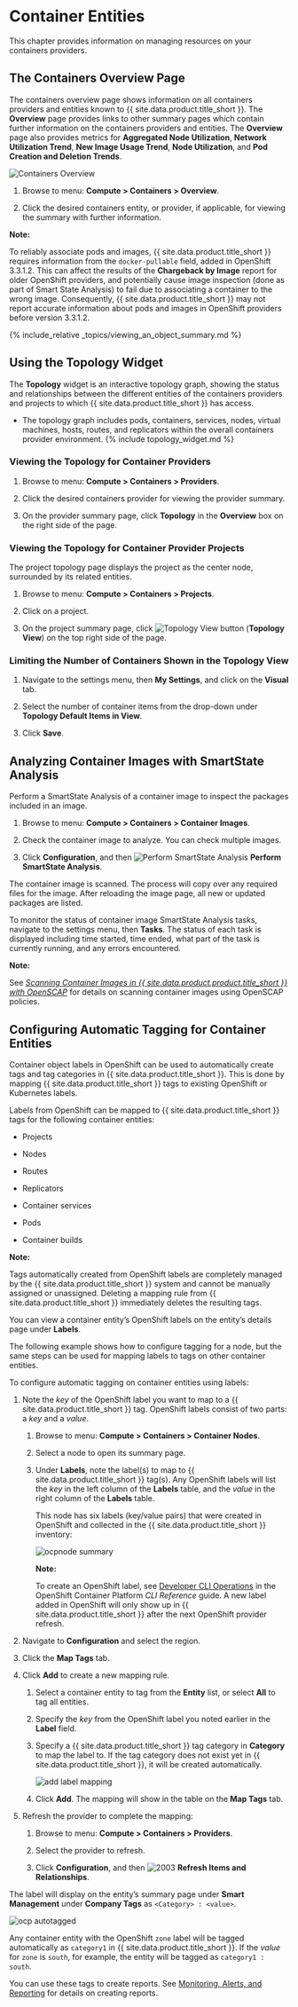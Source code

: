 # Container Entities

This chapter provides information on managing resources on your containers providers.

## The Containers Overview Page

The containers overview page shows information on all containers providers and entities known to
{{ site.data.product.title_short }}. The **Overview** page provides links to other summary pages
which contain further information on the containers providers and entities. The **Overview** page
also provides metrics for **Aggregated Node Utilization**, **Network Utilization Trend**,
**New Image Usage Trend**, **Node Utilization**, and **Pod Creation and Deletion Trends**.

![Containers Overview](../images/containers-overview.png)

1.  Browse to menu: **Compute > Containers > Overview**.

2.  Click the desired containers entity, or provider, if applicable, for viewing the summary with further information.

**Note:**

To reliably associate pods and images, {{ site.data.product.title_short }} requires information
from the `docker-pullable` field, added in OpenShift 3.3.1.2. This can affect the results of the
**Chargeback by Image** report for older OpenShift providers, and potentially cause image
inspection (done as part of Smart State Analysis) to fail due to associating a container to the
wrong image. Consequently, {{ site.data.product.title_short }} may not report accurate information
about pods and images in OpenShift providers before version 3.3.1.2.

{% include_relative _topics/viewing_an_object_summary.md %}

## Using the Topology Widget

The **Topology** widget is an interactive topology graph, showing the status and relationships
between the different entities of the containers providers and projects to which
{{ site.data.product.title_short }} has access.

  - The topology graph includes pods, containers, services, nodes, virtual machines, hosts, routes,
    and replicators within the overall containers provider environment.
    {% include topology_widget.md %}

### Viewing the Topology for Container Providers

1.  Browse to menu: **Compute > Containers > Providers**.

2.  Click the desired containers provider for viewing the provider summary.

3.  On the provider summary page, click **Topology** in the **Overview**
    box on the right side of the page.

### Viewing the Topology for Container Provider Projects

The project topology page displays the project as the center node,
surrounded by its related entities.

1.  Browse to menu: **Compute > Containers > Projects**.

2.  Click on a project.

3.  On the project summary page, click
    ![Topology View button](../images/topologyviewbutton.png) (**Topology View**) on the
    top right side of the page.

### Limiting the Number of Containers Shown in the Topology View

1.  Navigate to the settings menu, then **My Settings**, and click on the **Visual** tab.

2.  Select the number of container items from the drop-down under
    **Topology Default Items in View**.

3.  Click **Save**.

## Analyzing Container Images with SmartState Analysis

Perform a SmartState Analysis of a container image to inspect the packages included in an image.

1.  Browse to menu: **Compute > Containers > Container Images**.

2.  Check the container image to analyze. You can check multiple images.

3.  Click **Configuration**, and then ![Perform SmartState Analysis](../images/1942.png) **Perform SmartState Analysis**.

The container image is scanned. The process will copy over any required files for the image. After
reloading the image page, all new or updated packages are listed.

To monitor the status of container image SmartState Analysis tasks, navigate to the settings menu,
then **Tasks**. The status of each task is displayed including time started, time ended, what part
of the task is currently running, and any errors encountered.

**Note:**

See
[*Scanning Container Images in {{ site.data.product.product.title_short }} with OpenSCAP*](https://access.redhat.com/documentation/en-us/red_hat_cloudforms/4.7/html-single/scanning_container_images_in_cloudforms_with_openscap/)
for details on scanning container images using OpenSCAP policies.

## Configuring Automatic Tagging for Container Entities

Container object labels in OpenShift can be used to automatically create tags and tag categories in
{{ site.data.product.title_short }}. This is done by mapping {{ site.data.product.title_short }}
tags to existing OpenShift or Kubernetes labels.

Labels from OpenShift can be mapped to {{ site.data.product.title_short }} tags for the
following container entities:

  - Projects

  - Nodes

  - Routes

  - Replicators

  - Container services

  - Pods

  - Container builds

**Note:**

Tags automatically created from OpenShift labels are completely managed by the
{{ site.data.product.title_short }} system and cannot be manually assigned or unassigned. Deleting
a mapping rule from {{ site.data.product.title_short }} immediately deletes the resulting tags.

You can view a container entity’s OpenShift labels on the entity’s details page under **Labels**.

The following example shows how to configure tagging for a node, but the same steps can be used for
mapping labels to tags on other container entities.

To configure automatic tagging on container entities using labels:

1.  Note the *key* of the OpenShift label you want to map to a {{ site.data.product.title_short }} tag. OpenShift labels consist of two parts: a *key* and a *value*.

    1.  Browse to menu: **Compute > Containers > Container Nodes**.

    2.  Select a node to open its summary page.

    3.  Under **Labels**, note the label(s) to map to {{ site.data.product.title_short }} tag(s).
        Any OpenShift labels will list the *key* in the left column of the **Labels** table, and
        the *value* in the right column of the **Labels** table.

        This node has six labels (key/value pairs) that were created in
        OpenShift and collected in the {{ site.data.product.title_short }} inventory:

        ![ocpnode summary](../images/ocpnode-summary.png)

        **Note:**

        To create an OpenShift label, see
        [Developer CLI Operations](https://docs.openshift.com/container-platform/4.7/cli_reference/openshift_cli/developer-cli-commands.html)
        in the OpenShift Container Platform *CLI Reference* guide. A new label added in OpenShift
        will only show up in {{ site.data.product.title_short }} after the next OpenShift provider
        refresh.

2.  Navigate to **Configuration** and select the region.

3.  Click the **Map Tags** tab.

4.  Click **Add** to create a new mapping rule.

    1.  Select a container entity to tag from the **Entity** list, or select **All** to tag all entities.

    2.  Specify the *key* from the OpenShift label you noted earlier in the **Label** field.

    3.  Specify a {{ site.data.product.title_short }} tag category in **Category** to map the
        label to. If the tag category does not exist yet in {{ site.data.product.title_short }}, it
        will be created automatically.

        ![add label mapping](../images/add_label_mapping.png)

    4.  Click **Add**. The mapping will show in the table on the **Map Tags** tab.

5.  Refresh the provider to complete the mapping:

    1.  Browse to menu: **Compute > Containers > Providers**.

    2.  Select the provider to refresh.

    3.  Click **Configuration**, and then
        ![2003](../images/2003.png) **Refresh Items and Relationships**.

The label will display on the entity’s summary page under **Smart Management** under
**Company Tags** as `<Category> : <value>`.

![ocp autotagged](../images/ocp-autotagged.png)

Any container entity with the OpenShift `zone` label will be tagged automatically as `category1` in
{{ site.data.product.title_short }}. If the *value* for `zone` is `south`, for example, the entity
will be tagged as `category1 : south`.

You can use these tags to create reports. See
[Monitoring, Alerts, and Reporting](../monitoring_alerts_and_reporting/index.html)
for details on creating reports.
